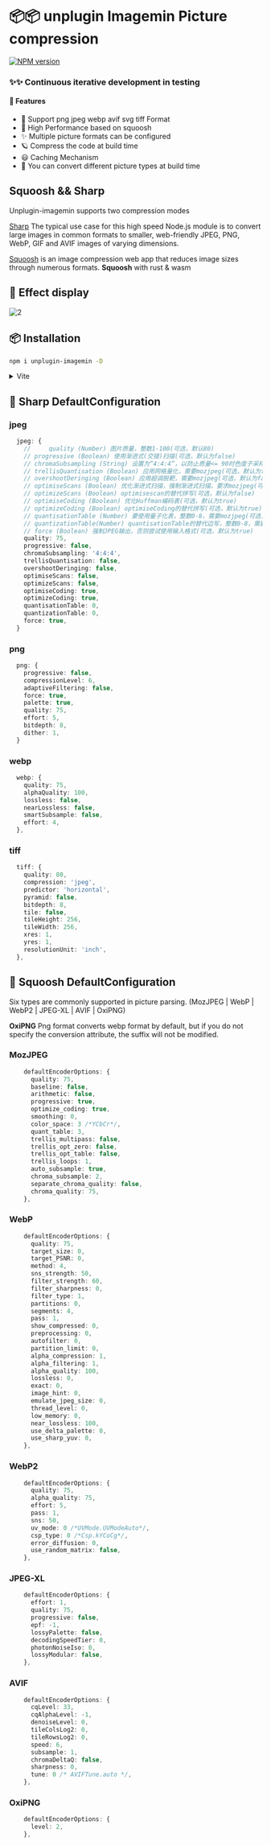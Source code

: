 # 📦📦 unplugin Imagemin Picture compression

[![NPM version](https://img.shields.io/npm/v/unplugin-imagemin?color=a1b858&label=)](https://www.npmjs.com/package/unplugin-imagemin)

### ✨✨ Continuous iterative development in testing

#### 🌈 Features

- 🍰 Support png jpeg webp avif svg tiff Format
- 🦾 High Performance based on squoosh
- ✨ Multiple picture formats can be configured
- 🪐 Compress the code at build time
- 😃 Caching Mechanism
- 🌈 You can convert different picture types at build time

## Squoosh && Sharp

Unplugin-imagemin supports two compression modes 

 [Sharp](https://github.com/lovell/sharp) The typical use case for this high speed Node.js module is to convert large images in common formats to smaller, web-friendly JPEG, PNG, WebP, GIF and AVIF images of varying dimensions.

 [Squoosh](https://github.com/GoogleChromeLabs/squoosh) is an image compression web app that reduces image sizes through numerous formats.
 **Squoosh** with rust & wasm 

## 🍰 Effect display
![2](https://user-images.githubusercontent.com/66500121/205471785-7bf4c1b8-42ca-4d3e-a160-4e1d3562f2d2.gif)


## 📦 Installation

```bash
npm i unplugin-imagemin -D
```

<details>
<summary>Vite</summary><br>

```ts
import { defineConfig } from 'vite';
import vue from '@vitejs/plugin-vue';
import imagemin from 'unplugin-imagemin/vite';
// https://vitejs.dev/config/
export default defineConfig({
  plugins: [
    vue(),   
    imagemin({
      // Default mode squoosh. support squoosh and sharp
      mode: 'squoosh'
      // Default configuration options for compressing different pictures
      compress: {
        jpg: {
          quality: 0,
        },
        jpeg: {
          quality: 70,
        },
        png: {
          quality: 70,
        },
        webp: {
          quality: 70,
        },
      },
      // The type of picture converted after the build
      conversion: [
        { from: 'png', to: 'jpeg' },
        { from: 'jpeg', to: 'webp' },
      ]
    })
  ]
});
```

<br></details>

## 🌸 Sharp DefaultConfiguration

### jpeg

```ts
  jpeg: {
    //     quality (Number) 图片质量，整数1-100(可选，默认80)
    // progressive (Boolean) 使用渐进式(交错)扫描(可选，默认为false)
    // chromaSubsampling (String) 设置为“4:4:4”，以防止质量<= 90时色度子采样(可选，默认为“4:2:0”)
    // trellisQuantisation (Boolean) 应用网格量化，需要mozjpeg(可选，默认为false)
    // overshootDeringing (Boolean) 应用超调脱靶，需要mozjpeg(可选，默认为false)
    // optimiseScans (Boolean) 优化渐进式扫描，强制渐进式扫描，要求mozjpeg(可选，默认为false)
    // optimizeScans (Boolean) optimisescan的替代拼写(可选，默认为false)
    // optimiseCoding (Boolean) 优化Huffman编码表(可选，默认为true)
    // optimizeCoding (Boolean) optimiseCoding的替代拼写(可选，默认为true)
    // quantisationTable (Number) 要使用量子化表，整数0-8，需要mozjpeg(可选，默认为0)
    // quantizationTable(Number) quantisationTable的替代边写，整数0-8，需要mozjpeg(可选，默认为0)
    // force (Boolean) 强制JPEG输出，否则尝试使用输入格式(可选，默认为true)
    quality: 75,
    progressive: false,
    chromaSubsampling: '4:4:4',
    trellisQuantisation: false,
    overshootDeringing: false,
    optimiseScans: false,
    optimizeScans: false,
    optimiseCoding: true,
    optimizeCoding: true,
    quantisationTable: 0,
    quantizationTable: 0,
    force: true,
  }
```

### png
```ts
  png: {
    progressive: false,
    compressionLevel: 6,
    adaptiveFiltering: false,
    force: true,
    palette: true,
    quality: 75,
    effort: 5,
    bitdepth: 8,
    dither: 1,
  }
```

### webp
```ts
  webp: {
    quality: 75,
    alphaQuality: 100,
    lossless: false,
    nearLossless: false,
    smartSubsample: false,
    effort: 4,
  },
```

### tiff
```ts
  tiff: {
    quality: 80,
    compression: 'jpeg',
    predictor: 'horizontal',
    pyramid: false,
    bitdepth: 8,
    tile: false,
    tileHeight: 256,
    tileWidth: 256,
    xres: 1,
    yres: 1,
    resolutionUnit: 'inch',
  },
```

## 🌸 Squoosh DefaultConfiguration

Six types are commonly supported in picture parsing. (MozJPEG | WebP | WebP2 | JPEG-XL | AVIF | OxiPNG)

**OxiPNG**
Png format converts webp format by default, but if you do not specify the conversion attribute, the suffix will not be modified.


### MozJPEG

```ts
    defaultEncoderOptions: {
      quality: 75,
      baseline: false,
      arithmetic: false,
      progressive: true,
      optimize_coding: true,
      smoothing: 0,
      color_space: 3 /*YCbCr*/,
      quant_table: 3,
      trellis_multipass: false,
      trellis_opt_zero: false,
      trellis_opt_table: false,
      trellis_loops: 1,
      auto_subsample: true,
      chroma_subsample: 2,
      separate_chroma_quality: false,
      chroma_quality: 75,
    },
```

### WebP

```ts
    defaultEncoderOptions: {
      quality: 75,
      target_size: 0,
      target_PSNR: 0,
      method: 4,
      sns_strength: 50,
      filter_strength: 60,
      filter_sharpness: 0,
      filter_type: 1,
      partitions: 0,
      segments: 4,
      pass: 1,
      show_compressed: 0,
      preprocessing: 0,
      autofilter: 0,
      partition_limit: 0,
      alpha_compression: 1,
      alpha_filtering: 1,
      alpha_quality: 100,
      lossless: 0,
      exact: 0,
      image_hint: 0,
      emulate_jpeg_size: 0,
      thread_level: 0,
      low_memory: 0,
      near_lossless: 100,
      use_delta_palette: 0,
      use_sharp_yuv: 0,
    },
```

### WebP2

```ts
    defaultEncoderOptions: {
      quality: 75,
      alpha_quality: 75,
      effort: 5,
      pass: 1,
      sns: 50,
      uv_mode: 0 /*UVMode.UVModeAuto*/,
      csp_type: 0 /*Csp.kYCoCg*/,
      error_diffusion: 0,
      use_random_matrix: false,
    },
```

### JPEG-XL

```ts
    defaultEncoderOptions: {
      effort: 1,
      quality: 75,
      progressive: false,
      epf: -1,
      lossyPalette: false,
      decodingSpeedTier: 0,
      photonNoiseIso: 0,
      lossyModular: false,
    },
```

### AVIF

```ts
    defaultEncoderOptions: {
      cqLevel: 33,
      cqAlphaLevel: -1,
      denoiseLevel: 0,
      tileColsLog2: 0,
      tileRowsLog2: 0,
      speed: 6,
      subsample: 1,
      chromaDeltaQ: false,
      sharpness: 0,
      tune: 0 /* AVIFTune.auto */,
    },
```

### OxiPNG

```ts
    defaultEncoderOptions: {
      level: 2,
    },
```


<!-- ## Sharp DefaultConfiguration -->

<!-- ## TODO

- sass moudle navigator web error (refactor)
- transform with unplugin context
- use cache in node_modules
- refactor user options
- Various types of pictures （Svg is not supported）
- pref If there is this type or picture, then continue to go down.
- transform get global ctx || context
- resolve generateBundle callback replace code
- Attribute compress test error
- Css module conversion
- refactor generateBundle before write chunk
- typescript Type hint
- Optimize the overall logical structure of the code
- Provides two modes to build and closebundle -->
